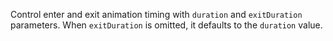 Control enter and exit animation timing with `duration` and `exitDuration` parameters. When `exitDuration` is omitted, it defaults to the `duration` value.
